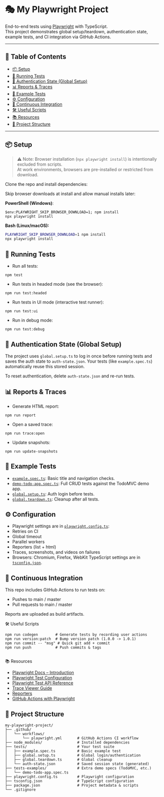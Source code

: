 # 🎭 My Playwright Project

End-to-end tests using [Playwright](https://playwright.dev/) with TypeScript.  
This project demonstrates global setup/teardown, authentication state, example tests, and CI integration via GitHub Actions.

---

## 📑 Table of Contents
- [📦 Setup](#-setup)
- [🚀 Running Tests](#-running-tests)
- [🔑 Authentication State (Global Setup)](#-authentication-state-global-setup)
- [📊 Reports & Traces](#-reports--traces)
- [📝 Example Tests](#-example-tests)
- [⚙️ Configuration](#️-configuration)
- [🤖 Continuous Integration](#-continuous-integration)
- [🛠 Useful Scripts](#-useful-scripts)
- [📚 Resources](#-resources)
- [📂 Project Structure](#-project-structure)

---

## 📦 Setup

> ⚠️ Note: Browser installation (`npx playwright install`) is intentionally excluded from scripts.  
> At work environments, browsers are pre-installed or restricted from download.  

Clone the repo and install dependencies:


Skip browser downloads at install and allow manual installs later:

**PowerShell (Windows)**:
```shell
$env:PLAYWRIGHT_SKIP_BROWSER_DOWNLOAD=1; npm install
npx playwright install
```

**Bash (Linux/macOS):**
```bash 
PLAYWRIGHT_SKIP_BROWSER_DOWNLOAD=1 npm install
npx playwright install
```

## 🚀 Running Tests

* Run all tests:
```shell
npm test
```

* Run tests in headed mode (see the browser):
```shell
npm run test:headed
```

* Run tests in UI mode (interactive test runner):
```shell
npm run test:ui
```

* Run in debug mode:
```shell
npm run test:debug
```

## 🔑 Authentication State (Global Setup)

The project uses `global.setup.ts` to log in once before running tests and saves the auth state to `auth-state.json`.
Your tests (like `example.spec.ts`) automatically reuse this stored session.

To reset authentication, delete `auth-state.json` and re-run tests.


## 📊 Reports & Traces

* Generate HTML report:
```shell
npm run report

```

* Open a saved trace:
```shell
npm run trace:open

```

* Update snapshots:
```shell
npm run update-snapshots

```

## 📝 Example Tests

* [`example.spec.ts`](./tests/example.spec.ts): Basic title and navigation checks.
* [`demo-todo-app.spec.ts`](./tests-examples/demo-todo-app.spec.ts): Full CRUD tests against the TodoMVC demo app.
* [`global.setup.ts`](./tests/global.setup.ts): Auth login before tests.
* [`global.teardown.ts`](./tests/global.teardown.ts): Cleanup after all tests.


## ⚙️ Configuration

* Playwright settings are in [`playwright.config.ts`](./playwright.config.ts):
* Retries on CI
* Global timeout
* Parallel workers
* Reporters (list + html)
* Traces, screenshots, and videos on failures
* Browsers: Chromium, Firefox, WebKit
TypeScript settings are in [`tsconfig.json`](./tsconfig.json).


## 🤖 Continuous Integration

This repo includes GitHub Actions to run tests on:
* Pushes to main / master
* Pull requests to main / master

Reports are uploaded as build artifacts.

🛠 Useful Scripts
```shell
npm run codegen        # Generate tests by recording user actions
npm run version:patch  # Bump version patch (1.0.0 -> 1.0.1)
npm run commit -- "msg" # Quick git add + commit
npm run push           # Push commits & tags


```

📚 Resources
- [Playwright Docs – Introduction](https://playwright.dev/docs/intro)
- [Playwright Test Configuration](https://playwright.dev/docs/test-configuration)
- [Playwright Test API Reference](https://playwright.dev/docs/api/class-test)
- [Trace Viewer Guide](https://playwright.dev/docs/trace-viewer-intro)
- [Reporters](https://playwright.dev/docs/test-reporters)
- [GitHub Actions with Playwright](https://playwright.dev/docs/ci-intro)


## 📂 Project Structure
```text
my-playwright-project/
├── .github/
│   └── workflows/
│       └── playwright.yml       # GitHub Actions CI workflow
├── node_modules/                # Installed dependencies
├── tests/                       # Your test suite
│   ├── example.spec.ts          # Basic example test
│   ├── global.setup.ts          # Global login/authentication
│   ├── global.teardown.ts       # Global cleanup
│   └── auth-state.json          # Saved session state (generated)
├── tests-examples/              # Extra demo specs (TodoMVC, etc.)
│   └── demo-todo-app.spec.ts
├── playwright.config.ts         # Playwright configuration
├── tsconfig.json                # TypeScript configuration
├── package.json                 # Project metadata & scripts
└── .gitignore
```
